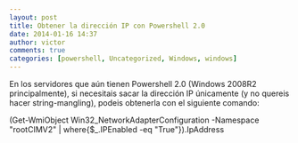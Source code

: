 ```yaml
---
layout: post
title: Obtener la dirección IP con Powershell 2.0
date: 2014-01-16 14:37
author: victor
comments: true
categories: [powershell, Uncategorized, Windows, windows]
---
```

En los servidores que aún tienen Powershell 2.0 (Windows 2008R2 principalmente), si necesitais sacar la dirección IP únicamente (y no quereis hacer string-mangling), podeis obtenerla con el siguiente comando:

(Get-WmiObject Win32_NetworkAdapterConfiguration -Namespace "rootCIMV2" | where{$_.IPEnabled -eq "True"}).IpAddress
